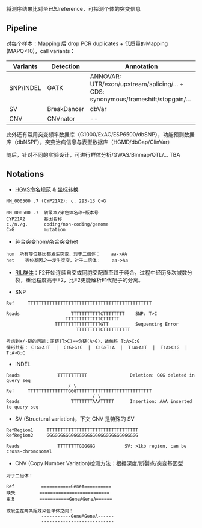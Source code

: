
将测序结果比对至已知reference，可探测个体的突变信息


## Pipeline

对每个样本：Mapping 后 drop PCR duplicates + 低质量的Mapping (MAPQ<10)，call variants：

| Variants | Detection | Annotation |
| -- | -- | -- |
| SNP/INDEL | GATK | ANNOVAR: UTR/exon/upstream/splicing/... + CDS: synonymous/frameshift/stopgain/... |
| SV | BreakDancer | dbVar |
| CNV | CNVnator | -- |

此外还有常用突变频率数据库（G1000/ExAC/ESP6500/dbSNP），功能预测数据库（dbNSPF），突变治病信息与表型数据库（HGMD/dbGap/ClinVar）


随后，针对不同的实验设计，可进行群体分析/GWAS/Binmap/QTL/...  TBA



## Notations

* [HGVS命名规范](https://www.hgvs.org/mutnomen/recs-DNA.html) & [坐标转换](https://mutalyzer.nl/)
```
NM_000500 .7 (CYP21A2): c. 293-13 C>G

NM_000500 .7  转录本/染色体名称+版本号
CYP21A2       基因名称
c./n./g.      coding/non-coding/genome
C>G           mutation
```


* 纯合突变hom/杂合突变het
```
hom  所有等位基因都发生突变，对于二倍体：    aa->AA
het    等位基因之一发生突变，对于二倍体：    aa->Aa
```


* [RIL群体](https://zhuanlan.zhihu.com/p/374834118)：F2开始连续自交或同胞交配直至趋于纯合，过程中经历多次减数分裂，重组程度高于F2，比F2更能解析F1代配子的分离。


* SNP
```
Ref     TTTTTTTTTTTTTTTTTTTTTTTTTTTTTTTTTTTTTTTTTTTTTT

Reads                   TTTTTTTTTTTCTTTTTTTT    SNP: T>C
                      TTTTTTTTTTTTTCTTTTTT  
                  TTTTTTTTTTTTTTTTTGTT          Sequencing Error
                          TTTTTTTTTCTTTTTTTTTT

考虑到+/-链的问题：正链(T>C)==负链(A>G)，故统称 T:A>C:G
情形共有： C:G>A:T  |  C:G>G:C  |  C:G>T:A  |  T:A>A:T  |  T:A>C:G  |  T:A>G:C 
```

* INDEL
```
Reads              TTTTTTTTTTT                Deletion: GGG deleted in query seq
                       / \
Ref     TTTTTTTTTTTTTTTGGGTTTTTTTTTTTTTTTTTTTTTTTTTTTT
                                / \
Reads                   TTTTTTTTAAATTTTT      Insertion: AAA inserted to query seq
```


* SV (Structural variation)，下文 CNV 是特殊的 SV
```
RefRegion1     TTTTTTTTTTTTTTTTTTTTTTTTTTTTTTTTTT
RefRegion2     GGGGGGGGGGGGGGGGGGGGGGGGGGGGGGGGGG

Reads              TTTTTTTTGGGGGG           SV: >1kb region, can be cross-chromosomal
```

* CNV (Copy Number Variation)检测方法：根据深度/断裂点/突变基因型
```
对于二倍体：

Ref          ===========GeneA==========
缺失         ==========================
重复         ===========GeneAGeneA======

或发生在两条姐妹染色单体之间：
             -----------GeneAGeneA------
             ---------------------------
```

